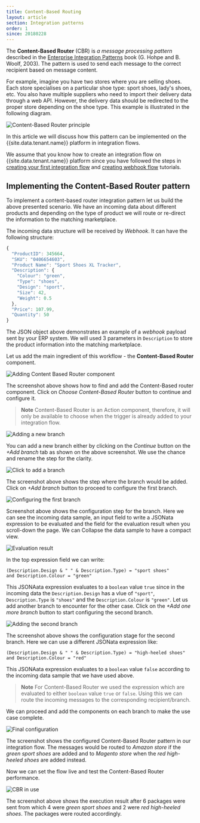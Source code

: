 ```yaml
---
title: Content-Based Routing
layout: article
section: Integration patterns
order: 1
since: 20180228
---
```


The **Content-Based Router** (CBR) is *a message processing pattern* described in
the [Enterprise Integration Patterns](http://www.enterpriseintegrationpatterns.com/patterns/messaging/ContentBasedRouter.html)
book (G. Hohpe and B. Woolf, 2003). The pattern is used to send each message to
the correct recipient based on message content.

For example, imagine you have two stores where you are selling shoes. Each store
specialises on a particular shoe type: sport shoes, lady's shoes, etc. You also
have multiple suppliers who need to import their delivery data through a web API.
However, the delivery data should be redirected to the proper store depending on
the shoe type. This example is illustrated in the following diagram.

![Content-Based Router principle](/assets/img/integrator-guide/cbr/cbr-principle.png "Content-Based Router principle")

In this article we will discuss how this pattern can be implemented on the
{{site.data.tenant.name}} platform in integration flows.

We assume that you know how to create an integration flow on {{site.data.tenant.name}}
platform since you have followed the steps in [creating your first integration flow](/getting-started/first-flow)
and [creating webhook flow](/getting-started/webhook-flow) tutorials.

## Implementing the Content-Based Router pattern

To implement a content-based router integration pattern let us build the above
presented scenario. We have an incoming data about different products and
depending on the type of product we will route or re-direct the information to
the matching marketplace.

The incoming data structure will be received by *Webhook*. It can have the following
structure:

```js
{
  "ProductID": 345664,
  "SKU": "0406654603",
  "Product Name": "Sport Shoes XL Tracker",
  "Description": {
    "Colour": "green",
    "Type": "shoes",
    "Design": "sport",
    "Size": 42,
    "Weight": 0.5
  },
  "Price": 107.99,
  "Quantity": 50
}
```

The JSON object above demonstrates an example of a *webhook* payload sent by
your ERP system. We will used 3 parameters in `Description` to store the product
information into the matching marketplace.

Let us add the main ingredient of this workflow - the **Content-Based Router**
component.

![Adding Content Based Router component](/assets/img/integrator-guide/cbr/create-cbr-1.png "Adding Content Based Router component")

The screenshot above shows how to find and add the Content-Based router component.
Click on *Choose Content-Based Router* button to continue and configure it.

> **Note** Content-Based Router is an Action component, therefore, it will
> only be available to choose when the trigger is already added to your integration flow.

![Adding a new branch](/assets/img/integrator-guide/cbr/create-cbr-2.png "Adding a new branch")

You can add a new branch either by clicking on the *Continue* button on the
*+Add branch* tab as shown on the above screenshot. We use the chance and rename
the step for the clarity.

![Click to add a branch](/assets/img/integrator-guide/cbr/create-cbr-3.png "Click to add a branch")

The screenshot above shows the step where the branch would be added. Click on
*+Add branch* button to proceed to configure the first branch.

![Configuring the first branch](/assets/img/integrator-guide/cbr/create-cbr-4.png "Configuring the first branch")

Screenshot above shows the configuration step for the branch. Here we can see the
incoming data sample, an input field to write a JSONata expression to be evaluated
and the field for the evaluation result when you scroll-down the page. We can
Collapse the data sample to have a compact view.

![Evaluation result](/assets/img/integrator-guide/cbr/create-cbr-5.png "Evaluation result")

In the top expression field we can write:
```
(Description.Design & " " & Description.Type) = "sport shoes"
and Description.Colour = "green"
```
This JSONAata expression evaluates to a `boolean` value `true` since in the
incoming data  the `Description.Design` has a vlue of `"sport"`,
`Description.Type` is `"shoes"` and the `Description.Colour` is `"green"`. Let us
add another branch to encounter for the other case. Click on the
*+Add one more branch* button to start configuring the second branch.

![Adding the second branch](/assets/img/integrator-guide/cbr/create-cbr-6.png "Adding the second branch")

The screenshot above shows the configuration stage for the second branch. Here
we can use a different JSONata expression like:

```
(Description.Design & " " & Description.Type) = "high-heeled shoes"
and Description.Colour = "red"
```

This JSONAata expression evaluates to a `boolean` value `false` according to the
incoming data sample that we have used above.

> **Note** For Content-Based Router we used the expression which are evaluated to either
> `boolean` value `true` or `false`. Using this we can route the incoming messages
> to the corresponding recipient/branch.

We can proceed and add the components on each branch to make the use case complete.

![Final configuration](/assets/img/integrator-guide/cbr/create-cbr-7.png "Final configuration")

The screenshot shows the configured Content-Based Router pattern in
our integration flow. The messages would be routed to *Amazon store* if the
*green sport shoes* are added and to *Magento store* when the
*red high-heeled shoes* are added instead.

Now we can set the flow live and test the Content-Based Router performance.

![CBR in use](/assets/img/integrator-guide/cbr/create-cbr-8.png "CBR in use")

The screenshot above shows the execution result after 6 packages were sent from
which 4 were *green sport shoes* and 2 were *red high-heeled shoes*. The packages
were routed accordingly.

